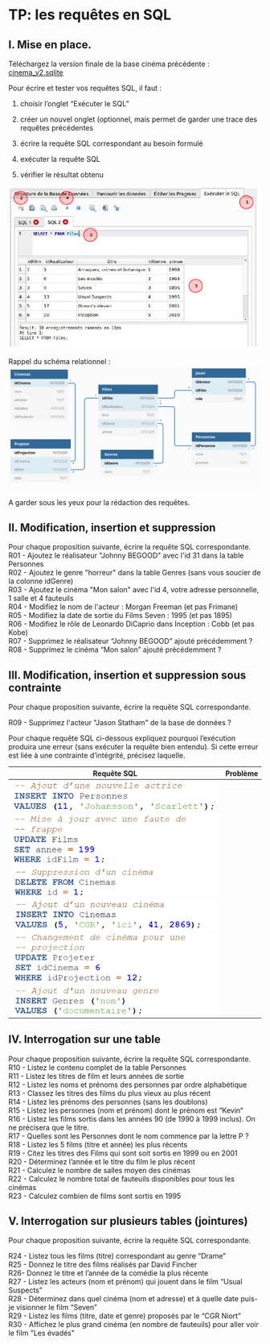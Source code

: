 # TP: les requêtes en SQL

## I. Mise en place. 



Téléchargez la version finale de la base cinéma précédente : [cinema_v2.sqlite](./TP2_fichiers/cinema_v2.sqlite)  

Pour écrire et tester vos requêtes SQL, il faut :
1. choisir l’onglet “Exécuter le SQL”

2. créer un nouvel onglet (optionnel, mais permet de garder une trace des
  requêtes précédentes

3. écrire la requête SQL correspondant au besoin formulé

4. exécuter la requête SQL

5. vérifier le résultat obtenu  

  ![](/BaseDeDonnees/IMG/sql.png)

Rappel du schéma relationnel :
![](/BaseDeDonnees/IMG/schema_bdd_cinema_v2.png)

A garder sous les yeux pour la rédaction des requêtes.

## II. Modification, insertion et suppression



Pour chaque proposition suivante, écrire la requête SQL correspondante.  
R01 - Ajoutez le réalisateur "Johnny BEGOOD" avec l'id 31 dans la table
Personnes  
R02 - Ajoutez le genre "horreur" dans la table Genres (sans vous soucier de la colonne idGenre)  
R03 - Ajoutez le cinéma "Mon salon" avec l'id 4, votre adresse personnelle, 1 salle et 4 fauteuils  
R04 - Modifiez le nom de l'acteur : Morgan Freeman (et pas Frimane)  
R05 - Modifiez la date de sortie du Films Seven : 1995 (et pas 1895)  
R06 - Modifiez le rôle de Leonardo DiCaprio dans Inception : Cobb (et pas
Kobe)  
R07 - Supprimez le réalisateur “Johnny BEGOOD” ajouté précédemment ?  
R08 - Supprimez le cinéma “Mon salon” ajouté précédemment ?  

## III. Modification, insertion et suppression sous contrainte



 Pour chaque proposition suivante, écrire la requête SQL correspondante.  

R09 - Supprimez l'acteur "Jason Statham" de la base de données ?  

 Pour chaque requête SQL ci-dessous expliquez pourquoi l’exécution
produira une erreur (sans exécuter la requête bien entendu). Si cette erreur
est liée à une contrainte d’intégrité, précisez laquelle.  

|Requête SQL |Problème|
|:---:|:---:|
|![](/BaseDeDonnees/IMG/r1.png)||
|![](/BaseDeDonnees/IMG/r2.png)||
|![](/BaseDeDonnees/IMG/r3.png)||
|![](/BaseDeDonnees/IMG/r4.png)||
|![](/BaseDeDonnees/IMG/r5.png)||
|![](/BaseDeDonnees/IMG/r6.png)||

## IV. Interrogation sur une table  



Pour chaque proposition suivante, écrire la requête SQL correspondante.  
R10 - Listez le contenu complet de la table Personnes  
R11 - Listez les titres de film et leurs années de sortie  
R12 - Listez les noms et prénoms des personnes par ordre alphabétique  
R13 - Classez les titres des films du plus vieux au plus récent  
R14 - Listez les prénoms des personnes (sans les doublons)  
R15 - Listez les personnes (nom et prénom) dont le prénom est “Kevin“  
R16 - Listez les films sortis dans les années 90 (de 1990 à 1999 inclus). On ne
précisera que le titre.  
R17 - Quelles sont les Personnes dont le nom commence par la lettre P ?  
R18 - Listez les 5 films (titre et année) les plus récents  
R19 - Citez les titres des Films qui sont soit sortis en 1999 ou en 2001  
R20 - Déterminez l’année et le titre du film le plus récent  
R21 - Calculez le nombre de salles moyen des cinémas  
R22 - Calculez le nombre total de fauteuils disponibles pour tous les cinémas  
R23 - Calculez combien de films sont sortis en 1995  

## V. Interrogation sur plusieurs tables (jointures)  

Pour chaque proposition suivante, écrire la requête SQL correspondante.  

R24 - Listez tous les films (titre) correspondant au genre “Drame”  
R25 - Donnez le titre des films réalisés par David Fincher  
R26- Donnez le titre et l’année de la comédie la plus récente  
R27 - Listez les acteurs (nom et prénom) qui jouent dans le film “Usual Suspects”  
R28 - Déterminez dans quel cinéma (nom et adresse) et à quelle date puis-je visionner le film “Seven”  
R29 - Listez les films (titre, date et genre) proposés par le “CGR Niort”  
R30 - Affichez le plus grand cinéma (en nombre de fauteuils) pour aller voir le
film "Les évadés"  

